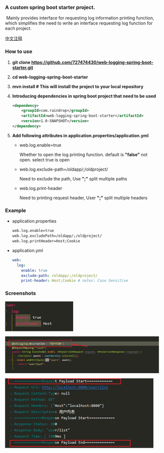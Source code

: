 ### A custom spring boot starter project.

​    Mainly provides interface for requesting log information printing function, which simplifies the need to write an interface requesting log function for each project.

[中文注释](./README_CN.md) 



### How to use

1. **git clone https://github.com/727474430/web-logging-spring-boot-starter.git**

2. **cd web-logging-spring-boot-starter**

3. **mvn install      # This will install the project to your local repository**

4. **Introducing dependencies in spring boot project that need to be used**

   ```xml
   <dependency>
       <groupId>com.raindrop</groupId>
       <artifactId>web-logging-spring-boot-starter</artifactId>
       <version>1.0-SNAPSHOT</version>
   </dependency>
   ```

5. **Add following attributes in application.properties/application.yml**

   * web.log.enable=true

     Whether to open the log printing function. default is **"false"** not open. select true is open

   * web.log.exclude-path=/oldapp/;/oldproject/

     Need to exclude the path, Use **";"** split multiple paths

   * web.log.print-header

     Need to printing request header, User **";"** split multiple headers



### Example

* application.properties

  ```xml
  web.log.enable=true
  web.log.excludePath=/oldapp/;/oldproject/
  web.log.printHeader=Host;Cookie
  ```

* application.yml

  ```yaml
  web:
    log:
      enable: true
      exclude-path: /oldapp/;/oldproject/
      print-header: Host;Cookie # notes: Case Sensitive
  ```





### Screenshots

![](src/main/resources/img/properties.png)

![](src/main/resources/img/anno.png)

![](src/main/resources/img/controller.png)